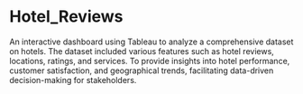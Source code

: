 # Hotel_Reviews

An interactive dashboard using Tableau to analyze a comprehensive dataset on hotels. The dataset included various features such as hotel reviews, locations, ratings, and services. To provide insights into hotel performance, customer satisfaction, and geographical trends, facilitating data-driven decision-making for stakeholders.
